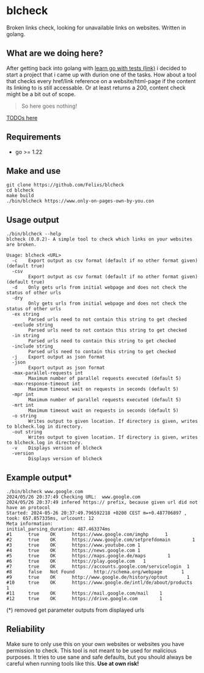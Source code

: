 # blcheck
Broken links check, looking for unavailable links on websites. Written in golang.

## What are we doing here?
After getting back into golang with [learn go with tests (link)](https://quii.gitbook.io/learn-go-with-tests/) i decided to start a project that i came up with durion one of the tasks.
How about a tool that checks every href/link reference on a website/html-page if the content its linking to is still accessable. Or at least returns a 200, content check might be a bit out of scope. 

>So here goes nothing!

[TODOs here](TODO.md)

## Requirements
- go >= 1.22

## Make and use
```shell
git clone https://github.com/Felixs/blcheck
cd blcheck
make build
./bin/blcheck https://www.only-on-pages-own-by-you.con
```

## Usage output
```shell
./bin/blcheck --help
blcheck (0.0.2)- A simple tool to check which links on your websites are broken.

Usage: blcheck <URL>
  -c    Export output as csv format (default if no other format given) (default true)
  -csv
        Export output as csv format (default if no other format given) (default true)
  -d    Only gets urls from initial webpage and does not check the status of other urls
  -dry
        Only gets urls from initial webpage and does not check the status of other urls
  -ex string
        Parsed urls need to not contain this string to get checked
  -exclude string
        Parsed urls need to not contain this string to get checked
  -in string
        Parsed urls need to contain this string to get checked
  -include string
        Parsed urls need to contain this string to get checked
  -j    Export output as json format
  -json
        Export output as json format
  -max-parallel-requests int
        Maximum number of parallel requests executed (default 5)
  -max-response-timeout int
        Maximum timeout wait on requests in seconds (default 5)
  -mpr int
        Maximum number of parallel requests executed (default 5)
  -mrt int
        Maximum timeout wait on requests in seconds (default 5)
  -o string
        Writes output to given location. If directory is given, writes to blcheck.log in directory.
  -out string
        Writes output to given location. If directory is given, writes to blcheck.log in directory.
  -v    Displays version of blcheck
  -version
        Displays version of blcheck
```

## Example output*
```shell
./bin/blcheck www.google.com
2024/05/26 20:37:49 Checking URL:  www.google.com
2024/05/26 20:37:49 infered https:// prefix, because given url did not have an protocol
Started: 2024-05-26 20:37:49.796592218 +0200 CEST m=+0.487706897 , took: 657.857335ms, urlcount: 12
Meta information:
initial_parsing_duration: 487.463374ms
#1      true    OK      https://www.google.com/imghp      1
#2      true    OK      https://www.google.com/setprefdomain        1
#3      true    OK      https://www.youtube.com 1
#4      true    OK      https://news.google.com 1
#5      true    OK      https://maps.google.de/maps        1
#6      true    OK      https://play.google.com   1
#7      true    OK      https://accounts.google.com/servicelogin  1
#8      false   Not Found       http://schema.org/webpage       1
#9      true    OK      http://www.google.de/history/optout       1
#10     true    OK      https://www.google.de/intl/de/about/products     1
#11     true    OK      https://mail.google.com/mail    1
#12     true    OK      https://drive.google.com        1
```
(*) removed get parameter outputs from displayed urls

## Reliability
Make sure to only use this on your own websites or websites you have permission to check. This tool is not meant to be used for malicious purposes. It tries to use sane and safe defaults, but you should always be careful when running tools like this. **Use at own risk!**